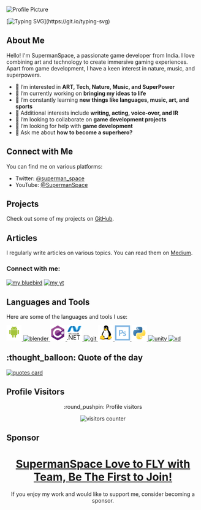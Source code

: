<p align="Left">
  <img src="https://github.com/himanshuskyrockets/himanshuskyrockets/assets/84278213/0a254a7a-7ae3-454b-8b6b-1b63322404b6" alt="Profile Picture" width="80" height="80">
</p>


 [![Typing SVG](https://readme-typing-svg.demolab.com/?lines=👋+Hi,+My+name+is+SupermanSpace;)](https://git.io/typing-svg)




## About Me

Hello! I'm SupermanSpace, a passionate game developer from India. I love combining art and technology to create immersive gaming experiences. Apart from game development, I have a keen interest in nature, music, and superpowers.

- 👀 I’m interested in **ART, Tech, Nature, Music, and SuperPower**
- 🔭 I’m currently working on **bringing my ideas to life**
- 🌱 I’m constantly learning **new things like languages, music, art, and sports**
- 👀 Additional interests include **writing, acting, voice-over, and IR**
- 👯 I’m looking to collaborate on **game development projects**
- 🤝 I’m looking for help with **game development**
- 💬 Ask me about **how to become a superhero?**

## Connect with Me

You can find me on various platforms:

- Twitter: [@superman_space](https://twitter.com/superman_space)
- YouTube: [@SupermanSpace](https://www.youtube.com/channel/UC3-KY54e1Fcgb2y2B3JEbQQ)

## Projects

Check out some of my projects on [GitHub](https://github.com/himanshuskyrockets?tab=repositories).

## Articles

I regularly write articles on various topics. You can read them on [Medium](https://medium.com/@Clubwritter).




<h3 align="left">Connect with me:</h3>
<p align="left">
<a href="https://twitter.com/superman_space" target="blank"><img align="center" src="https://user-images.githubusercontent.com/84278213/227192076-8b5c8658-0ca6-41f0-856a-f5f922fa1927.svg" alt="my bluebird" height="30" width="40" /></a>
<a href="https://www.youtube.com/channel/UC3-KY54e1Fcgb2y2B3JEbQQ" target="blank"><img align="center" src="https://user-images.githubusercontent.com/84278213/227192227-ae4d9edb-acb0-477a-ba4c-97fc04bb6cb9.svg" alt="my yt" height="30" width="40" /></a>
</p>

## Languages and Tools

Here are some of the languages and tools I use:

<p align="left"> <a href="https://developer.android.com" target="_blank" rel="noreferrer"> <img src="https://raw.githubusercontent.com/devicons/devicon/master/icons/android/android-original-wordmark.svg" alt="android" width="40" height="40"/> </a> <a href="https://www.blender.org/" target="_blank" rel="noreferrer"> <img src="https://download.blender.org/branding/community/blender_community_badge_white.svg" alt="blender" width="40" height="40"/> </a> <a href="https://www.w3schools.com/cs/" target="_blank" rel="noreferrer"> <img src="https://raw.githubusercontent.com/devicons/devicon/master/icons/csharp/csharp-original.svg" alt="csharp" width="40" height="40"/> </a> <a href="https://dotnet.microsoft.com/" target="_blank" rel="noreferrer"> <img src="https://raw.githubusercontent.com/devicons/devicon/master/icons/dot-net/dot-net-original-wordmark.svg" alt="dotnet" width="40" height="40"/> </a> <a href="https://git-scm.com/" target="_blank" rel="noreferrer"> <img src="https://www.vectorlogo.zone/logos/git-scm/git-scm-icon.svg" alt="git" width="40" height="40"/> </a> <a href="https://www.linux.org/" target="_blank" rel="noreferrer"> <img src="https://raw.githubusercontent.com/devicons/devicon/master/icons/linux/linux-original.svg" alt="linux" width="40" height="40"/> </a> <a href="https://www.photoshop.com/en" target="_blank" rel="noreferrer"> <img src="https://raw.githubusercontent.com/devicons/devicon/master/icons/photoshop/photoshop-line.svg" alt="photoshop" width="40" height="40"/> </a> <a href="https://www.python.org" target="_blank" rel="noreferrer"> <img src="https://raw.githubusercontent.com/devicons/devicon/master/icons/python/python-original.svg" alt="python" width="40" height="40"/> </a> <a href="https://unity.com/" target="_blank" rel="noreferrer"> <img src="https://www.vectorlogo.zone/logos/unity3d/unity3d-icon.svg" alt="unity" width="40" height="40"/> </a> <a href="https://www.adobe.com/products/xd.html" target="_blank" rel="noreferrer"> <img src="https://cdn.worldvectorlogo.com/logos/adobe-xd.svg" alt="xd" width="40" height="40"/> </a> </p>

<h2>:thought_balloon: Quote of the day</h2>

</summary>
    <a href="https://github.com/himanshuskyrockets">
        <img src="https://quotes-github-readme.vercel.app/api?type=horizontal&theme=tokyonight" alt="quotes card">
    </a>
</details>


## Profile Visitors

</details>
<p align="center">:round_pushpin: Profile visitors</p>
<div align="center">
    <img alt="visitors counter" src="https://profile-counter.glitch.me/himanshuskyrockets/count.svg">
</div>
</details>






## **Sponsor**

<div align="center">

# [SupermanSpace Love to FLY with Team, Be The First to Join!](https://github.com/sponsors/himanshuskyrockets/)
If you enjoy my work and would like to support me, consider becoming a sponsor.
  
</div>






















